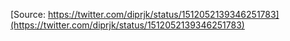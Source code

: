 [Source: https://twitter.com/diprjk/status/1512052139346251783](https://twitter.com/diprjk/status/1512052139346251783)